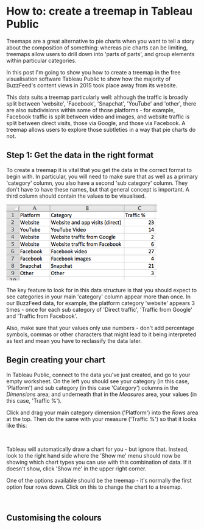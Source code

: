 # How to: create a treemap in Tableau Public

Treemaps are a great alternative to pie charts when you want to tell a story about the composition of something: whereas pie charts can be limiting, treemaps allow users to drill down into 'parts of parts', and group elements within particular categories.

In this post I'm going to show you how to create a treemap in the free visualisation software Tableau Public to show how the majority of BuzzFeed's content views in 2015 took place away from its website. 

This data suits a treemap particularly well: although the traffic is broadly split between 'website', 'Facebook', 'Snapchat', 'YouTube' and 'other', there are also subdivisions within some of those platforms - for example, Facebook traffic is split between video and images, and website traffic is split between direct visits, those via Google, and those via Facebook. A treemap allows users to explore those subtleties in a way that pie charts do not.

## Step 1: Get the data in the right format

To create a treemap it is vital that you get the data in the correct format to begin with. In particular, you will need to make sure that as well as a primary 'category' column, you also have a second 'sub category' column. They don't have to have these names, but that general concept is important. A third column should contain the values to be visualised.

![](https://raw.githubusercontent.com/paulbradshaw/MED7126/master/tableau/treemapdataformat.png)

The key feature to look for in this data structure is that you should expect to see categories in your main 'category' column appear more than once. In our BuzzFeed data, for example, the platform category 'website' appears 3 times - once for each sub category of 'Direct traffic', 'Traffic from Google' and 'Traffic from Facebook'.

Also, make sure that your values only use numbers - don't add percentage symbols, commas or other characters that might lead to it being interpreted as text and mean you have to reclassify the data later.

## Begin creating your chart

In Tableau Public, connect to the data you've just created, and go to your empty worksheet. On the left you should see your category (in this case, 'Platform') and sub category (in this case 'Category') columns in the *Dimensions* area; and underneath that in the *Measures* area, your values (in this case, 'Traffic %').

Click and drag your main category dimension ('Platform') into the *Rows* area at the top. Then do the same with your measure ('Traffic %') so that it looks like this:

![]()

Tableau will automatically draw a chart for you - but ignore that. Instead, look to the right hand side where the 'Show me' menu should now be showing which chart types you can use with this combination of data. If it doesn't show, click 'Show me' in the upper right corner.

One of the options available should be the treemap - it's normally the first option four rows down. Click on this to change the chart to a treemap.

![]()

## Customising the colours
